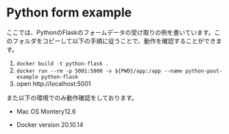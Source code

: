 # Python form example

ここでは、PythonのFlaskのフォームデータの受け取りの例を書いています。このフォルダをコピーして以下の手順に従うことで、動作を確認することができます。

1. `docker build -t python-flask .`
2. `docker run --rm -p 5001:5000 -v ${PWD}/app:/app --name python-post-example python-flask`
3. open http://localhost:5001

また以下の環境でのみ動作確認をしております。

- Mac OS Montery12.6

- Docker version 20.10.14
